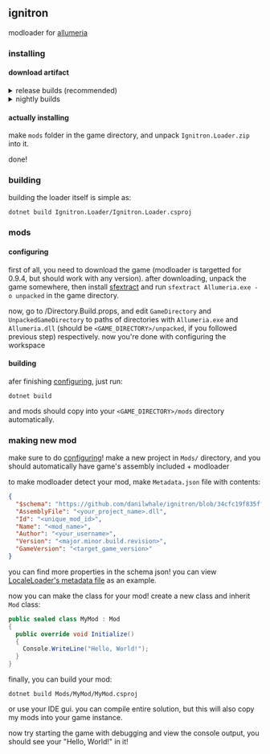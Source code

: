 ## ignitron

modloader for [allumeria](https://unobtainablemelon.itch.io/allumeria)

### installing

#### download artifact

<details>
    <summary>release builds (recommended)</summary>

go to [Releases page](https://github.com/danilwhale/ignitron/releases/), find version that corresponds your game version
(all releases have their target version specified in parenthesis: `0.2.0 (0.9.x)`).
now look for `Ignitron.Loader.zip` link, under version changelog, and click on it

</details>

<details>
    <summary>nightly builds</summary>

go to [Actions tab](https://github.com/danilwhale/ignitron/actions/workflows/dotnet.yml), press on the first commit
message
(counting from the top) with *checkmark* near it, scroll down and click on download button on the right side

> [!IMPORTANT]
> if you don't have GitHub account,
> use [nightly.link](https://nightly.link/danilwhale/ignitron/workflows/dotnet.yaml/main) instead

</details>

#### actually installing

make `mods` folder in the game directory, and unpack `Ignitron.Loader.zip` into it.

done!

### building

building the loader itself is simple as:

```
dotnet build Ignitron.Loader/Ignitron.Loader.csproj
```

### mods

#### configuring

first of all, you need to download the game (modloader is targetted for 0.9.4, but should work with any version). after
downloading, unpack the game somewhere, then
install [sfextract](https://github.com/Droppers/SingleFileExtractor?tab=readme-ov-file#install) and run
`sfextract Allumeria.exe -o unpacked` in the game directory.

now, go to /Directory.Build.props, and edit `GameDirectory` and `UnpackedGameDirectory` to paths of directories with
`Allumeria.exe` and `Allumeria.dll` (should be `<GAME_DIRECTORY>/unpacked`, if you followed previous step)
respectively. now you're done with configuring the workspace

#### building

afer finishing [configuring](#configuring), just run:

```
dotnet build
```

and mods should copy into your `<GAME_DIRECTORY>/mods` directory automatically.

### making new mod

make sure to do [configuring](#configuring)! make a new project in `Mods/` directory, and you should automatically have
game's assembly included + modloader

to make modloader detect your mod, make `Metadata.json` file with contents:

```json
{
  "$schema": "https://github.com/danilwhale/ignitron/blob/34cfc19f835ff288a665b74a23d0dd6af0e8e453/Metadata.schema.json",
  "AssemblyFile": "<your_project_name>.dll",
  "Id": "<unique_mod_id>",
  "Name": "<mod_name>",
  "Author": "<your_username>",
  "Version": "<major.minor.build.revision>",
  "GameVersion": "<target_game_version>"
}
```

you can find more properties in the schema json! you can
view [LocaleLoader's metadata file](Mods/LocaleLoader/Metadata.json) as an example.

now you can make the class for your mod! create a new class and inherit `Mod` class:

```cs
public sealed class MyMod : Mod
{
  public override void Initialize()
  {
    Console.WriteLine("Hello, World!");
  }
}
```

finally, you can build your mod:

```
dotnet build Mods/MyMod/MyMod.csproj
```

or use your IDE gui. you can compile entire solution, but this will also copy my mods into your game instance.

now try starting the game with debugging and view the console output, you should see your "Hello, World!" in it!
